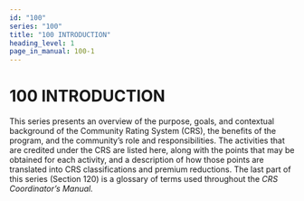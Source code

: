 ```yaml
---
id: "100"
series: "100"
title: "100 INTRODUCTION"
heading_level: 1
page_in_manual: 100-1
---
```


# 100 INTRODUCTION

This series presents an overview of the purpose, goals, and contextual background of the
Community Rating System (CRS), the benefits of the program, and the community’s role
and responsibilities. The activities that are credited under the CRS are listed here, along
with the points that may be obtained for each activity, and a description of how those points
are translated into CRS classifications and premium reductions. The last part of this series
(Section 120) is a glossary of terms used throughout the _CRS Coordinator’s Manual._
